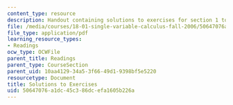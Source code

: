 ```yaml
---
content_type: resource
description: Handout containing solutions to exercises for section 1 to 7 of the course.
file: /media/courses/18-01-single-variable-calculus-fall-2006/50647076a1dc45c386dcefa1605b226a_s_solutns_exrcis.pdf
file_type: application/pdf
learning_resource_types:
- Readings
ocw_type: OCWFile
parent_title: Readings
parent_type: CourseSection
parent_uid: 10aa4129-34a5-3f66-49d1-9398bf5e5220
resourcetype: Document
title: Solutions to Exercises
uid: 50647076-a1dc-45c3-86dc-efa1605b226a
---
```

